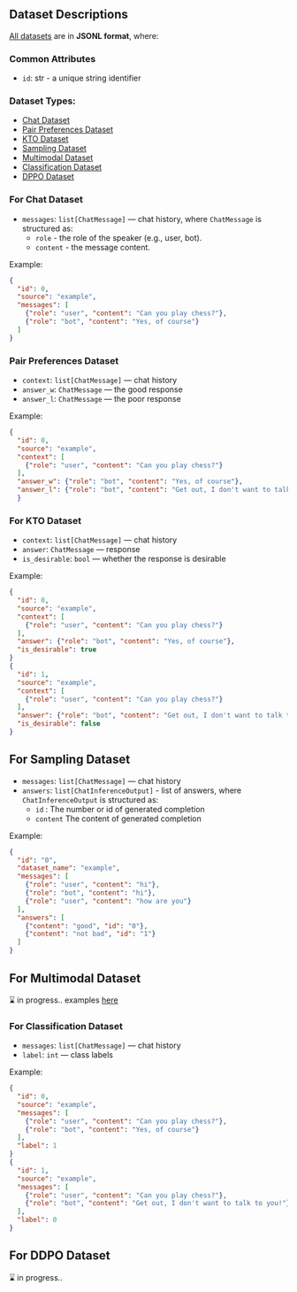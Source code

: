 ## Dataset Descriptions

[All datasets](../tests/fixtures/datasets) are in **JSONL format**, where:


### Common Attributes
- `id`: str - a unique string identifier

### Dataset Types:
- [Chat Dataset](#-chat-dataset)
- [Pair Preferences Dataset](#-pair-preferences-dataset)
- [KTO Dataset](#-kto-dataset)
- [Sampling Dataset](#-sampling-dataset)
- [Multimodal Dataset](#-multimodal-dataset)
- [Classification Dataset](#-classification-dataset)
- [DPPO Dataset](#-ddpo-dataset)



<a name="-chat-dataset"></a>
### For Chat Dataset

- `messages`: `list[ChatMessage]` — chat history, where `ChatMessage` is structured as:
  - `role` - the role of the speaker (e.g., user, bot).
  - `content` - the message content.

Example:
```json
{
  "id": 0,
  "source": "example",
  "messages": [
    {"role": "user", "content": "Can you play chess?"},
    {"role": "bot", "content": "Yes, of course"}
  ]
}
```



<a name="-pair-preferences-dataset"></a>
### Pair Preferences Dataset

- `context`: `list[ChatMessage]` — chat history
- `answer_w`: `ChatMessage` — the good response
- `answer_l`: `ChatMessage` — the poor response

Example:
```json
{
  "id": 0,
  "source": "example", 
  "context": [
    {"role": "user", "content": "Can you play chess?"}
  ],
  "answer_w": {"role": "bot", "content": "Yes, of course"},
  "answer_l": {"role": "bot", "content": "Get out, I don't want to talk to you!"}
  }
```



<a name="-kto-dataset"></a>
### For KTO Dataset
- `context`: `list[ChatMessage]` — chat history
- `answer`: `ChatMessage` — response
- `is_desirable`: `bool` — whether the response is desirable

Example:
```json
{
  "id": 0,
  "source": "example",
  "context": [
    {"role": "user", "content": "Can you play chess?"}
  ],
  "answer": {"role": "bot", "content": "Yes, of course"},
  "is_desirable": true
}
{
  "id": 1,
  "source": "example",
  "context": [
    {"role": "user", "content": "Can you play chess?"}
  ],
  "answer": {"role": "bot", "content": "Get out, I don't want to talk to you!"},
  "is_desirable": false
}
```



<a name="-sampling-dataset"></a>
## For Sampling Dataset
- `messages`: `list[ChatMessage]` — chat history
- `answers`: `list[ChatInferenceOutput]` - list of answers, where `ChatInferenceOutput` is structured as:
  - `id` : The number or id of generated completion
  - `content` The content of generated completion

Example:
```json
{
  "id": "0", 
  "dataset_name": "example", 
  "messages": [
    {"role": "user", "content": "hi"}, 
    {"role": "bot", "content": "hi"}, 
    {"role": "user", "content": "how are you"}
  ], 
  "answers": [
    {"content": "good", "id": "0"}, 
    {"content": "not bad", "id": "1"}
  ]
}
```



<a name="-multimodal-dataset"></a>
## For Multimodal Dataset
⌛️ in progress..
examples [here](../tests/fixtures/datasets/multimodal)



<a name="-classification-dataset"></a>
### For Classification Dataset
- `messages`: `list[ChatMessage]` — chat history
- `label`: `int` — class labels

Example: 
```json
{
  "id": 0,
  "source": "example",
  "messages": [
    {"role": "user", "content": "Can you play chess?"},
    {"role": "bot", "content": "Yes, of course"}
  ],
  "label": 1
}
{
  "id": 1,
  "source": "example",
  "messages": [
    {"role": "user", "content": "Can you play chess?"},
    {"role": "bot", "content": "Get out, I don't want to talk to you!"}
  ],
  "label": 0
}
```



## For DDPO Dataset
⌛️ in progress..